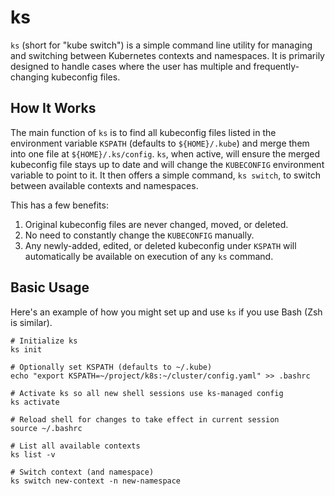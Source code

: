 # ks

`ks` (short for "kube switch") is a simple command line utility for managing and switching between Kubernetes contexts
and namespaces. It is primarily designed to handle cases where the user has multiple and frequently-changing kubeconfig
files.

## How It Works

The main function of `ks` is to find all kubeconfig files listed in the environment variable `KSPATH` (defaults to
`${HOME}/.kube`) and merge them into one file at `${HOME}/.ks/config`. `ks`, when active, will ensure the merged 
kubeconfig file stays up to date and will change the `KUBECONFIG` environment variable to point to it. It then offers
a simple command, `ks switch`, to switch between available contexts and namespaces.

This has a few benefits:
1. Original kubeconfig files are never changed, moved, or deleted.
2. No need to constantly change the `KUBECONFIG` manually.
3. Any newly-added, edited, or deleted kubeconfig under `KSPATH` will automatically be available on execution of any 
`ks` command.

## Basic Usage

Here's an example of how you might set up and use `ks` if you use Bash (Zsh is similar).

```shell
# Initialize ks
ks init

# Optionally set KSPATH (defaults to ~/.kube)
echo "export KSPATH=~/project/k8s:~/cluster/config.yaml" >> .bashrc

# Activate ks so all new shell sessions use ks-managed config
ks activate

# Reload shell for changes to take effect in current session
source ~/.bashrc

# List all available contexts
ks list -v

# Switch context (and namespace)
ks switch new-context -n new-namespace
```
